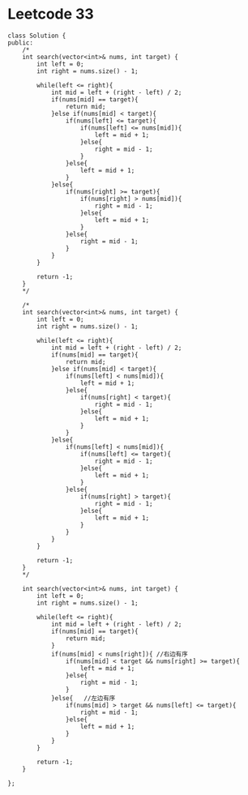 # Leetcode 33
    class Solution {
    public:
        /*
        int search(vector<int>& nums, int target) {
            int left = 0;
            int right = nums.size() - 1;

            while(left <= right){
                int mid = left + (right - left) / 2;
                if(nums[mid] == target){
                    return mid;
                }else if(nums[mid] < target){
                    if(nums[left] <= target){
                        if(nums[left] <= nums[mid]){
                            left = mid + 1;
                        }else{
                            right = mid - 1;
                        }
                    }else{
                        left = mid + 1;
                    }
                }else{
                    if(nums[right] >= target){
                        if(nums[right] > nums[mid]){
                            right = mid - 1;
                        }else{
                            left = mid + 1;
                        }
                    }else{
                        right = mid - 1;
                    }
                }
            }

            return -1;
        }
        */

        /*
        int search(vector<int>& nums, int target) {
            int left = 0;
            int right = nums.size() - 1;

            while(left <= right){
                int mid = left + (right - left) / 2;
                if(nums[mid] == target){
                    return mid;
                }else if(nums[mid] < target){
                    if(nums[left] < nums[mid]){
                        left = mid + 1;
                    }else{
                        if(nums[right] < target){
                            right = mid - 1;
                        }else{
                            left = mid + 1;
                        }
                    }
                }else{
                    if(nums[left] < nums[mid]){
                        if(nums[left] <= target){
                            right = mid - 1;
                        }else{
                            left = mid + 1;
                        }
                    }else{
                        if(nums[right] > target){
                            right = mid - 1;
                        }else{
                            left = mid + 1;
                        }
                    }
                }
            }

            return -1;
        }
        */

        int search(vector<int>& nums, int target) {
            int left = 0;
            int right = nums.size() - 1;

            while(left <= right){
                int mid = left + (right - left) / 2;
                if(nums[mid] == target){
                    return mid;
                }
                if(nums[mid] < nums[right]){ //右边有序
                    if(nums[mid] < target && nums[right] >= target){
                        left = mid + 1;
                    }else{
                        right = mid - 1;
                    }
                }else{   //左边有序
                    if(nums[mid] > target && nums[left] <= target){
                        right = mid - 1;
                    }else{
                        left = mid + 1;
                    }
                }
            }

            return -1;
        }

    };
